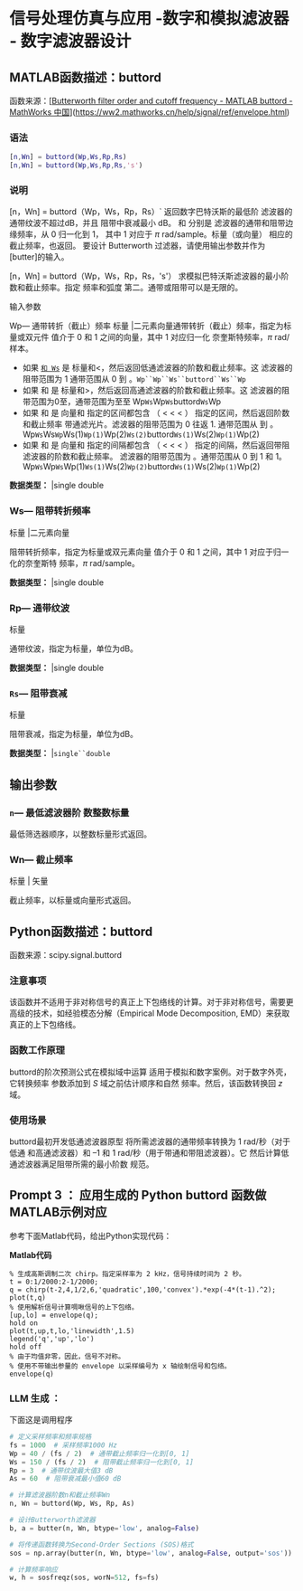 # 信号处理仿真与应用 -数字和模拟滤波器 - 数字滤波器设计

## MATLAB函数描述：buttord

函数来源：[[Butterworth filter order and cutoff frequency - MATLAB buttord - MathWorks 中国](https://ww2.mathworks.cn/help/signal/ref/buttord.html)](https://ww2.mathworks.cn/help/signal/ref/envelope.html)

### 语法

```matlab
[n,Wn] = buttord(Wp,Ws,Rp,Rs)
[n,Wn] = buttord(Wp,Ws,Rp,Rs,'s')
```

### 说明

[n，Wn] = buttord（Wp，Ws，Rp，Rs）` 返回数字巴特沃斯的最低阶 滤波器的通带纹波不超过dB，并且 阻带中衰减最小 dB。 和 分别是 滤波器的通带和阻带边缘频率，从 0 归一化到 1， 其中 1 对应于 *π* rad/sample。标量（或向量） 相应的截止频率，也返回。 要设计 Butterworth 过滤器，请使用输出参数并作为 [butter]的输入。

[n，Wn] = buttord（Wp，Ws，Rp，Rs，'s'） 求模拟巴特沃斯滤波器的最小阶数和截止频率。指定 频率和弧度 第二。通带或阻带可以是无限的。

输入参数

Wp— 通带转折（截止）频率
标量 |二元素向量通带转折（截止）频率，指定为标量或双元件 值介于 0 和 1 之间的向量，其中 1 对应归一化 奈奎斯特频率，*π* rad/样本。

- 如果 [`和 Ws`](https://ww2.mathworks.cn/help/signal/ref/buttord.html#d126e10450) 是 标量和<，然后返回低通滤波器的阶数和截止频率。这 滤波器的阻带范围为 1 通带范围从 0 到 。`Wp``Wp``Ws``buttord``Ws``Wp`
- 如果 和 是 标量和>，然后返回高通滤波器的阶数和截止频率。这 滤波器的阻带范围为0至，通带范围为至至 Wp``Ws``Wp``Ws``buttord``Ws``Wp
- 如果 和 是 向量和 指定的区间都包含 （ < < < ） 指定的区间，然后返回阶数和截止频率 带通滤光片。滤波器的阻带范围为 0 往返 1. 通带范围从 到 。Wp``Ws``Ws``Wp``Ws(1)``Wp(1)``Wp(2)``Ws(2)``buttord``Ws(1)``Ws(2)``Wp(1)``Wp(2)
- 如果 和 是 向量和 指定的间隔都包含 （ < < < ） 指定的间隔，然后返回带阻滤波器的阶数和截止频率。 滤波器的阻带范围为 。通带范围从 0 到 1 和 1。Wp``Ws``Wp``Ws``Wp(1)``Ws(1)``Ws(2)``Wp(2)``buttord``Ws(1)``Ws(2)``Wp(1)``Wp(2)

**数据类型：** |single double

### Ws— 阻带转折频率 

标量 |二元素向量

阻带转折频率，指定为标量或双元素向量 值介于 0 和 1 之间，其中 1 对应于归一化的奈奎斯特 频率，*π* rad/sample。

**数据类型：** |single double

### Rp— 通带纹波 

标量

通带纹波，指定为标量，单位为dB。

**数据类型：** |single double

### `Rs`— 阻带衰减 

标量

阻带衰减，指定为标量，单位为dB。

**数据类型：** |`single``double`

## 输出参数





### `n`— 最低滤波器阶 数整数标量



最低筛选器顺序，以整数标量形式返回。



### Wn— 截止频率

标量 | 矢量

截止频率，以标量或向量形式返回。



## Python函数描述：buttord

函数来源：scipy.signal.buttord

### 注意事项
该函数并不适用于非对称信号的真正上下包络线的计算。对于非对称信号，需要更高级的技术，如经验模态分解（Empirical Mode Decomposition, EMD）来获取真正的上下包络线。

### 函数工作原理
buttord的阶次预测公式在模拟域中运算 适用于模拟和数字案例。对于数字外壳，它转换频率 参数添加到 *S* 域之前估计顺序和自然 频率。然后，该函数转换回 *z* 域。

### 使用场景
buttord最初开发低通滤波器原型 将所需滤波器的通带频率转换为 1 rad/秒（对于低通 和高通滤波器）和 –1 和 1 rad/秒（用于带通和带阻滤波器）。它 然后计算低通滤波器满足阻带所需的最小阶数 规范。

## Prompt 3 ： 应用生成的 Python buttord 函数做MATLAB示例对应

参考下面Matlab代码，给出Python实现代码：

**Matlab代码**

```
% 生成高斯调制二次 chirp。指定采样率为 2 kHz，信号持续时间为 2 秒。
t = 0:1/2000:2-1/2000;
q = chirp(t-2,4,1/2,6,'quadratic',100,'convex').*exp(-4*(t-1).^2);
plot(t,q)
% 使用解析信号计算啁啾信号的上下包络。
[up,lo] = envelope(q);
hold on
plot(t,up,t,lo,'linewidth',1.5)
legend('q','up','lo')
hold off
% 由于均值非零，因此，信号不对称。
% 使用不带输出参量的 envelope 以采样编号为 x 轴绘制信号和包络。
envelope(q) 
```


### LLM 生成 ： 

下面这是调用程序
```python
# 定义采样频率和频率规格
fs = 1000  # 采样频率1000 Hz
Wp = 40 / (fs / 2)  # 通带截止频率归一化到[0, 1]
Ws = 150 / (fs / 2)  # 阻带截止频率归一化到[0, 1]
Rp = 3  # 通带纹波最大值3 dB
As = 60  # 阻带衰减最小值60 dB

# 计算滤波器阶数n和截止频率Wn
n, Wn = buttord(Wp, Ws, Rp, As)

# 设计Butterworth滤波器
b, a = butter(n, Wn, btype='low', analog=False)

# 将传递函数转换为Second-Order Sections (SOS)格式
sos = np.array(butter(n, Wn, btype='low', analog=False, output='sos'))

# 计算频率响应
w, h = sosfreqz(sos, worN=512, fs=fs)
```




